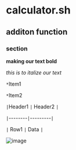 # calculator.sh
## additon function

### section

**making our text bold**

*this is to italize our text*

`*`Item1

`*`Item2

`|`Header1 `|` Header2 `|`

`|`--------`|`---------`|`

`|` Row1   `|` Data    `|`

![image](awssignin)
